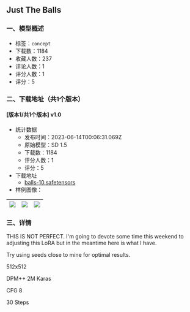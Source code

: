 ## Just The Balls
### 一、模型概述

- 标签：`concept`
- 下载数：1184
- 收藏人数：237
- 评论人数：1
- 评分人数：1
- 评分：5

### 二、下载地址（共1个版本）

#### [版本1/共1个版本] v1.0

- 统计数据
  - 发布时间：2023-06-14T00:06:31.069Z
  - 原始模型：SD 1.5
  - 下载数：1184
  - 评分人数：1
  - 评分：5
- 下载地址
  - [balls-10.safetensors](https://civitai.com/api/download/models/95508)
- 样例图像：

| <img src="https://image.civitai.com/xG1nkqKTMzGDvpLrqFT7WA/8888c6be-dde6-4626-893d-ec2d83ff3b6a/width=450/1136846.jpeg" /> | <img src="https://image.civitai.com/xG1nkqKTMzGDvpLrqFT7WA/f3ccf4a3-e6ff-40e6-b98e-1fe66d40e33b/width=450/1136855.jpeg" /> | <img src="https://image.civitai.com/xG1nkqKTMzGDvpLrqFT7WA/3aa658a9-9b19-4e6d-baf1-28ae4a909492/width=450/1136861.jpeg" /> |
| ---- | ---- | ---- |


### 三、详情
<p>THIS IS NOT PERFECT. I'm going to devote some time this weekend to adjusting this LoRA but in the meantime here is what I have. </p><p>Try using seeds close to mine for optimal results.</p><p>512x512</p><p>DPM++ 2M Karas</p><p>CFG 8</p><p>30 Steps</p>